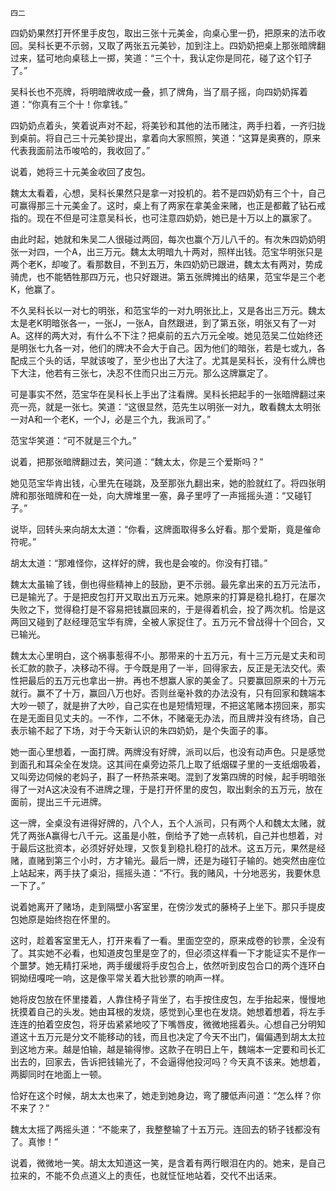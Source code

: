     四二 

   四奶奶果然打开怀里手皮包，取出三张十元美金，向桌心里一扔，把原来的法币收回。吴科长更不示弱，又取了两张五元美钞，加到注上。四奶奶把桌上那张暗牌翻过来，猛可地向桌毯上一掷，笑道：“三个十，我认定你是同花，碰了这个钉子了。”

   吴科长也不亮牌，将明暗牌收成一叠，抓了牌角，当了扇子摇，向四奶奶挥着道：“你真有三个十！你拿钱。”

   四奶奶点着头，笑着说声对不起，将美钞和其他的法币赌注，两手扫着，一齐归拢到桌前。将自己三十元美钞提出，拿着向大家照照，笑道：“这算是奥赛的，原来代表我面前法币唆哈的，我收回了。”

   说着，她将三十元美金收回了皮包。

   魏太太看着，心想，吴科长果然只是拿一对投机的。若不是四奶奶有三个十，自己可赢得那三十元美金了。这时，桌上有了两家在拿美金来赌，也正是都戴了钻石戒指的。现在不但是可注意吴科长，也可注意四奶奶，她已是十万以上的赢家了。

   由此时起，她就和朱吴二人很碰过两回，每次也赢个万儿八千的。有次朱四奶奶明张一对四，一个A，出三万元。魏太太明暗九十两对，照样出钱。范宝华明张只是两个老K，却唆了。看那数目，不到五万，朱四奶奶已跟进，魏太太有两对，势成骑虎，也不能牺牲那四万元，也只好跟进。第五张牌摊出的结果，范宝华是三个老K，他赢了。

   不久吴科长以一对七的明张，和范宝华的一对九明张比上，又是各出三万元。魏太太是老K明暗张各一，一张J，一张A，自然跟进，到了第五张，明张又有了一对A。这样的两大对，有什么不下注？把桌前的五六万元全唆。她见范吴二位始终还是明张七九各一对，他们的牌决不会大于自己。因为他们的暗张，若是七或九，各配成三个头的话，早就该唆了，至少也出了大注了。尤其是吴科长，没有什么牌也下大注，他若有三张七，决忍不住而只出三万元。那么这牌赢定了。

   可是事实不然，范宝华在吴科长上手出了注看牌。吴科长把起手的一张暗牌翻过来亮一亮，就是一张七。笑道：“这很显然，范先生以明张一对九，敢看魏太太明张一对A和一个老K，一个J，必是三个九，我派司了。”

   范宝华笑道：“可不就是三个九。”

   说着，把那张暗牌翻过去，笑问道：“魏太太，你是三个爱斯吗？”

   她见范宝华肯出钱，心里先在碰跳，及至那张九翻出来，她的脸就红了。将四张明牌和那张暗牌和在一处，向大牌堆里一塞，鼻子里哼了一声摇摇头道：“又碰钉子。”

   说毕，回转头来向胡太太道：“你看，这牌面取得多么好看。那个爱斯，竟是催命符呢。”

   胡太太道：“那难怪你，这样好的牌，我也是会唆的。你没有打错。”

   魏太太虽输了钱，倒也得些精神上的鼓励，更不示弱。最先拿出来的五万元法币，已是输光了。于是把皮包打开又取出五万元来。她原来的打算是稳扎稳打，在屡次失败之下，觉得稳打是不容易把钱赢回来的，于是得着机会，投了两次机。恰是这两回又碰到了赵经理范宝华有牌，全被人家捉住了。五万元不曾战得十个回合，又已输光。

   魏太太心里明白，这个祸事惹得不小。那带来的十五万元，有十三万元是丈夫和司长汇款的款子，决移动不得。于今既是用了一半，回得家去，反正是无法交代。索性把最后的五万元也拿出一拚。再也不想赢人家的美金了。只要赢回原来的十万元就行。赢不了十万，赢回八万也好。否则丝毫补救的办法没有，只有回家和魏端本大吵一顿了，就是拚了大吵，自己实在也是短情短理，不把这笔赌本捞回来，那实在是无面目见丈夫的。一不作，二不休，不赌毫无办法，而且牌并没有终场，自己表示输不起了下场，对于今天新认识的朱四奶奶，是个失面子的事。

   她一面心里想着，一面打牌。两牌没有好牌，派司以后，也没有动声色。只是感觉到面孔和耳朵全在发烧。这其间在桌旁边茶几上取了纸烟碟子里的一支纸烟吸着，又叫旁边伺候的老妈子，斟了一杯热茶来喝。混到了发第四牌的时候，起手明暗张得了一对A这决没有不进牌之理，于是打开怀里的皮包，取出剩余的五万元，放在面前，提出三千元进牌。

   这一牌，全桌没有进得好牌的，八个人，五个人派司，只有两个人和魏太太赌，就凭了两张A赢得七八千元。这虽是小胜，倒给予了她一点转机，自己并也想着，对于最后这批资本，必须好好处理，又恢复到稳扎稳打的战术。这五万元，果然是经赌，直赌到第三个小时，方才输光。最后一牌，还是为碰钉子输的。她突然由座位上站起来，两手扶了桌沿，摇摇头道：“不行。我的赌风，十分地恶劣，我要休息一下了。”

   说着她离开了赌场，走到隔壁小客室里，在傍沙发式的藤椅子上坐下。那只手提皮包她原是始终抱在怀里的。

   这时，趁着客室里无人，打开来看了一看。里面空空的，原来成卷的钞票，全没有了。其实她不必看，也知道皮包里是空了的，但必须这样看一下才能证实不是作一个噩梦。她无精打采地，两手缓缓将手皮包合上，依然听到皮包合口的两个连环白铜拗纽嘎咤一响，这是像平常关着大批钞票的响声一样。

   她将皮包放在怀里搂着，人靠住椅子背坐了，右手按住皮包，左手抬起来，慢慢地抚摸着自己的头发。她由耳根的发烧，感觉到心里也在发烧。她想着想着，将左手连连的拍着空皮包，将牙齿紧紧地咬了下嘴唇皮，微微地摇着头。心想自己分明知道这十五万元是分文不能移动的钱，而且也决定了今天不出门，偏偏遇到胡太太拉到这地方来。越是怕输，越是输得惨。这款子在明日上午，魏端本一定要和司长汇出去的，回家去，告诉把钱输光了，不会逼得他投河吗？今天真不该来。她想着，两脚同时在地面上一顿。

   恰好在这个时候，胡太太也来了，她走到她身边，弯了腰低声问道：“怎么样？你不来了？”

   魏太太摇了两摇头道：“不能来了，我整整输了十五万元。连回去的轿子钱都没有了。真惨！”

   说着，微微地一笑。胡太太知道这一笑，是含着有两行眼泪在内的。她来，是自己拉来的，不能不负点道义上的责任，也就怔怔地站着，交代不出话来。

